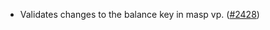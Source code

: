 - Validates changes to the balance key in masp vp.
  ([\#2428](https://github.com/anoma/namada/pull/2428))